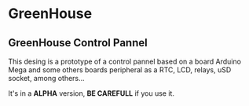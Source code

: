  GreenHouse
====
## GreenHouse Control Pannel
This desing is a prototype of a control pannel based on a board Arduino Mega and some others boards peripheral as a RTC, LCD, relays, uSD socket, 	among others...

It's in a __ALPHA__ version, __BE CAREFULL__ if you use it.

